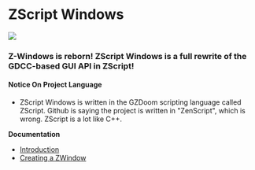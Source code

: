 # ZScript Windows
![](https://github.com/Saican/ZSWin/blob/master/README/ZSWin_Logo.png)

### Z-Windows is reborn!  ZScript Windows is a full rewrite of the GDCC-based GUI API in ZScript!
 
 #### Notice On Project Language
 - ZScript Windows is written in the GZDoom scripting language called ZScript.  Github is saying the project is written in "ZenScript", which is wrong.  ZScript is a lot like C++.

**Documentation**
 - [Introduction](https://github.com/Saican/ZSWin/blob/master/README/01%20-%20ZScript%20Windows.md)
 - [Creating a ZWindow](https://github.com/Saican/ZSWin/blob/master/README/02%20-%20Creating%20a%20ZWindow.md)
